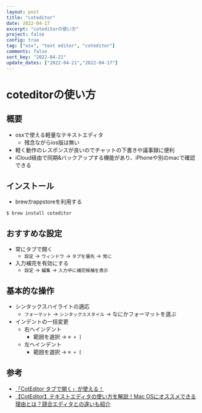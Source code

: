 ```yaml
---
layout: post
title: "coteditor"
date: 2022-04-17
excerpt: "coteditorの使い方"
project: false
config: true
tag: ["osx", "text editor", "coteditor"]
comments: false
sort_key: "2022-04-21"
update_dates: ["2022-04-21","2022-04-17"]
---
```


# coteditorの使い方

## 概要
 - osxで使える軽量なテキストエディタ
   - 残念ながらios版は無い
 - 軽く動作のレスポンスが良いのでチャットの下書きや議事録に便利
 - iCloud経由で同期&バックアップする機能があり、iPhoneや別のmacで確認できる

## インストール
 - brewかappstoreを利用する

```console
$ brew install coteditor
```

## おすすめな設定
 - 常にタブで開く
   - `設定` -> `ウィンドウ` -> `タブを優先` -> `常に`
 - 入力補完を有効にする
   - `設定` -> `編集` -> `入力中に補完候補を表示`

## 基本的な操作
 - シンタックスハイライトの適応
   - `フォーマット` -> `シンタックススタイル` -> なにかフォーマットを選ぶ
 - インデントの一括変更
   - 右へインデント
     - 範囲を選択 -> `⌘ + ]`
   - 左へインデント
     - 範囲を選択 -> `⌘ + [`

## 参考
 - [「CotEditor タブで開く」が使える！](https://web-preparation.com/coteditor-tab/)
 - [【CotEditor】テキストエディタの使い方を解説！Mac OSにオススメできる理由とは？競合エディタとの違いも紹介](https://agency-star.co.jp/column/coteditor)


